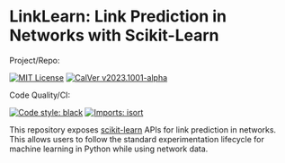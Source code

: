 # LinkLearn: Link Prediction in Networks with Scikit-Learn 

Project/Repo:

[![MIT License][img_license]][url_license]
[![CalVer v2023.1001-alpha][img_version]][url_version]

Code Quality/CI:

[![Code style: black][img_black]][url_black]
[![Imports: isort][img_isort]][url_isort]

[img_license]: https://img.shields.io/badge/License-MIT-blue.svg
[url_license]: https://github.com/mbarkhau/bumpver/blob/master/LICENSE

[img_version]: https://img.shields.io/static/v1.svg?label=CalVer&message=2023.1126&color=blue
[url_version]: https://pypi.org/project/bumpver/

[img_black]: https://img.shields.io/badge/code%20style-black-000000.svg
[url_black]: https://github.com/psf/black

[img_isort]: https://img.shields.io/badge/%20imports-isort-%231674b1?style=flat&labelColor=ef8336
[url_isort]: https://pycqa.github.io/isort/

This repository exposes [scikit-learn][url_sklearn] APIs for link prediction in networks. This allows users to follow the standard experimentation lifecycle for machine learning in Python while using network data.

[url_sklearn]: https://scikit-learn.org/
